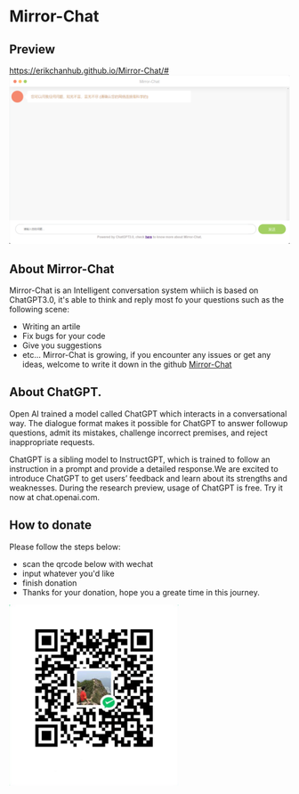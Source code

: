 # Mirror-Chat
## Preview
https://erikchanhub.github.io/Mirror-Chat/#
![preview](./figures/images/preview.jpg)

## About Mirror-Chat
Mirror-Chat is an Intelligent conversation system whiich is based on ChatGPT3.0, it's able to think and reply most fo your questions such as the following scene:

- Writing an artile
- Fix bugs for your code
- Give you suggestions
- etc...
Mirror-Chat is growing, if you encounter any issues or get any ideas, welcome to write it down in the github [Mirror-Chat](https://github.com/ErikChanHub/Mirror-Chat/issues)

## About ChatGPT.
Open AI trained a model called ChatGPT which interacts in a conversational way.
The dialogue format makes it possible for ChatGPT to answer followup questions,
admit its mistakes, challenge incorrect premises, and reject inappropriate requests.

ChatGPT is a sibling model to InstructGPT, which is trained to follow an instruction in a prompt and provide a detailed response.We are excited to introduce ChatGPT to get users’ feedback and learn about its strengths and weaknesses. During the research preview, usage of ChatGPT is free. Try it now at chat.openai.com.

## How to donate
Please follow the steps below:

- scan the qrcode below with wechat
- input whatever you'd like
- finish donation
- Thanks for your donation, hope you a greate time in this journey.

![qrcode_wechat_pay](./figures/images/qrcode_wechat_pay.jpg)
